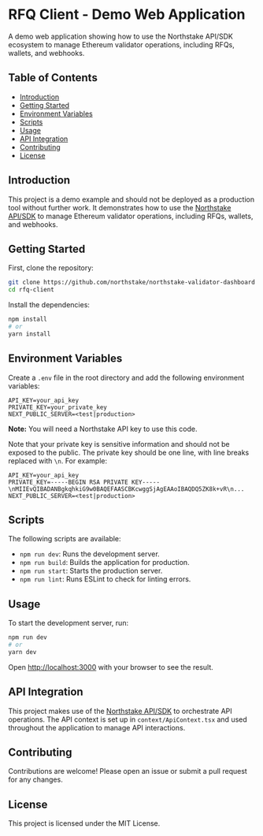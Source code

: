 # RFQ Client - Demo Web Application

A demo web application showing how to use the Northstake API/SDK ecosystem to manage Ethereum validator operations, including RFQs, wallets, and webhooks.

## Table of Contents

- [Introduction](#introduction)
- [Getting Started](#getting-started)
- [Environment Variables](#environment-variables)
- [Scripts](#scripts)
- [Usage](#usage)
- [API Integration](#api-integration)
- [Contributing](#contributing)
- [License](#license)

## Introduction

This project is a demo example and should not be deployed as a production tool without further work. It demonstrates how to use the [Northstake API/SDK](https://www.npmjs.com/package/@northstake/northstakeapi) to manage Ethereum validator operations, including RFQs, wallets, and webhooks.

## Getting Started

First, clone the repository:

```bash
git clone https://github.com/northstake/northstake-validator-dashboard
cd rfq-client
```

Install the dependencies:

```bash
npm install
# or
yarn install
```

## Environment Variables

Create a `.env` file in the root directory and add the following environment variables:

```
API_KEY=your_api_key
PRIVATE_KEY=your_private_key
NEXT_PUBLIC_SERVER=<test|production>
```

**Note:** You will need a Northstake API key to use this code.

Note that your private key is sensitive information and should not be exposed to the public.
The private key should be one line, with line breaks replaced with `\n`. For example:

```
API_KEY=your_api_key
PRIVATE_KEY=-----BEGIN RSA PRIVATE KEY-----\nMIIEvQIBADANBgkqhkiG9w0BAQEFAASCBKcwggSjAgEAAoIBAQDQ5ZK8k+vR\n...
NEXT_PUBLIC_SERVER=<test|production>
```

## Scripts

The following scripts are available:

- `npm run dev`: Runs the development server.
- `npm run build`: Builds the application for production.
- `npm run start`: Starts the production server.
- `npm run lint`: Runs ESLint to check for linting errors.

## Usage

To start the development server, run:

```bash
npm run dev
# or
yarn dev
```

Open [http://localhost:3000](http://localhost:3000) with your browser to see the result.

## API Integration

This project makes use of the [Northstake API/SDK](https://www.npmjs.com/package/@northstake/northstakeapi) to orchestrate API operations. The API context is set up in `context/ApiContext.tsx` and used throughout the application to manage API interactions.

## Contributing

Contributions are welcome! Please open an issue or submit a pull request for any changes.

## License

This project is licensed under the MIT License.
